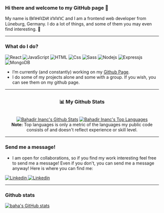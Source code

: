 ### Hi there and welcome to my GitHub page 👋

My name is ᗷᗩᕼᗩᗪᎥᖇ Ꭵᑎᗩᑎᑕ and I am a frontend web developer from Lüneburg, Germany. I do a lot of things, and some of them you may even find interesting. 🤞

---

### What do I do?

<p>
  <img alt="React" src="https://img.shields.io/badge/React-61DAFB?logo=react&logoColor=white&style=for-the-badge" />
  <img alt="JavaScript" src="https://img.shields.io/badge/JavaScript-F7DF1E?logo=javascript&logoColor=white&style=for-the-badge" />
  <img alt="HTML" src="https://img.shields.io/badge/HTML-E34F26?logo=html5&logoColor=white&style=for-the-badge" />
  <img alt="Css" src="https://img.shields.io/badge/CSS-1572B6?logo=css3&logoColor=white&style=for-the-badge" />
  <img alt="Sass" src="https://img.shields.io/badge/Sass-CC6699?logo=sass&logoColor=white&style=for-the-badge" />
  <img alt="Nodejs" src="https://img.shields.io/badge/Nodejs-663399?logo=Nodejs&logoColor=white&style=for-the-badge" />
  <img alt="Expressjs" src="https://img.shields.io/badge/Expressjs-E10098?logo=Expressjs&logoColor=white&style=for-the-badge" />
  <img alt="MongoDB" src="https://img.shields.io/badge/MongoDB-239120?logo=MongoDB&logoColor=white&style=for-the-badge" />
 </p>

- I’m currently (and constantly) working on my [Github Page](https://github.com/herrbaha). 
- I do some of my projects alone and some with a group. If you wish, you can see them on my github page.

---
##  <h3 align="center">📊 My Github Stats</h3>
<p align="center">
  <br/>
   <a href="https://github.com/herrbaha/github-readme-stats"><img alt="Bahadir Inanc's Github Stats" src="https://github-readme-stats.vercel.app/api?username=herrbaha&show_icons=true&count_private=true&theme=chartreuse-dark&hide_border=true&bg_color=151515" /></a>
  <a href="https://github.com/herrbaha/github-readme-stats"><img alt="Bahadir Inanc's Top Languages" src="https://github-readme-stats.vercel.app/api/top-langs/?username=herrbaha&langs_count=8&count_private=true&layout=compact&theme=chartreuse-dark&hide_border=true&bg_color=151515" /></a>
   
   
    
  <br/>
  <b>Note:</b> Top languages is only a metric of the languages my public code consists of and doesn't reflect experience or skill level.
</p>

---

### Send me a message!

- I am open for collaborations, so if you find my work interesting feel free to send me a message! Even if you don't, you can send me a message anyway! Here is where you can find me:

<p>
   <a href="https://www.linkedin.com/in/bahadir-inanc-4a654080/"><img alt="Linkedin" src="https://img.shields.io/badge/linkedin-0077B5?logo=linkedin&logoColor=white&style=for-the-badge" />
  </a>
   <a href="https://www.xing.com/profile/Bahadir_Inanc2/cv"><img alt="Linkedin" src="https://img.shields.io/badge/xing-%23006567.svg?style=for-the-badge&logo=xing&logoColor=white" />
  </a>

 
 
</p>

---

### Github stats

[![baha's GitHub stats](https://github-readme-stats.vercel.app/api?username=herrbaha)](https://github.com/herrbaha/github-readme-stats)
